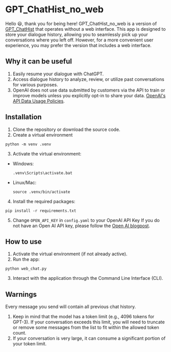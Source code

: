 # GPT_ChatHist_no_web

Hello :smiley:, thank you for being here! 
GPT_ChatHist_no_web is a version of [GPT_ChatHist](https://github.com/NMar33/GPT_ChatHist) that operates without a web interface. This app is designed to store your dialogue history, allowing you to seamlessly pick up your conversations where you left off. However, for a more convenient user experience, you may prefer the version that includes a web interface.

## Why it can be useful

1. Easily resume your dialogue with ChatGPT.
2. Access dialogue history to analyze, review, or utilize past conversations for various purposes.
3. OpenAI does not use data submitted by customers via the API to train or improve models unless you explicitly opt-in to share your data. [OpenAI's API Data Usage Policies](https://openai.com/policies/api-data-usage-policies).


## Installation

1. Clone the repository or download the source code.
2. Create a virtual environment
```
python -m venv .venv
```
3. Activate the virtual environment:

- Windows:
  ```
  .venv\Scripts\activate.bat
  ```

- Linux/Mac:
  ```
  source .venv/bin/activate
  ```

4. Install the required packages:
```
pip install -r requirements.txt
```
5. Change `OPEN_API_KEY` in `config.yaml` to your OpenAI API Key
If you do not have an Open AI API key, please follow the [Open AI blogpost](https://openai.com/blog/openai-api/).


## How to use

1. Activate the virtual environment (if not already active).
2. Run the app:
```
python web_chat.py
```
3. Interact with the application through the Command Line Interface (CLI).

## Warnings

Every message you send will contain all previous chat history.

1. Keep in mind that the model has a token limit (e.g., 4096 tokens for GPT-3). If your conversation exceeds this limit, you will need to truncate or remove some messages from the list to fit within the allowed token count.
2. If your conversation is very large, it can consume a significant portion of your token limit.